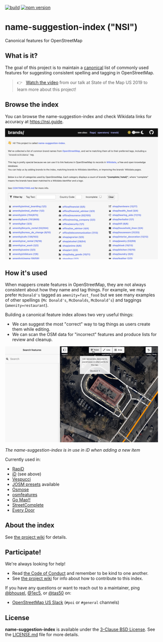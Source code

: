 [![build](https://github.com/osmlab/name-suggestion-index/workflows/build/badge.svg)](https://github.com/osmlab/name-suggestion-index/actions?query=workflow%3A%22build%22)
[![npm version](https://badge.fury.io/js/name-suggestion-index.svg)](https://badge.fury.io/js/name-suggestion-index)

# name-suggestion-index ("NSI")

Canonical features for OpenStreetMap

## What is it?

The goal of this project is to maintain a [canonical](https://en.wikipedia.org/wiki/Canonicalization)
list of commonly used features for suggesting consistent spelling and tagging in OpenStreetMap.

>
> 👉 &nbsp; [Watch the video](https://2019.stateofthemap.us/program/sat/mapping-brands-with-the-name-suggestion-index.html) from our talk at State of the Map US 2019 to learn more about this project!
>

## Browse the index

You can browse the name-suggestion-index and check Wikidata links for accuracy at <https://nsi.guide>.

<img width="600px" alt="nsi.guide" src="https://raw.githubusercontent.com/osmlab/name-suggestion-index/main/docs/img/nsi_guide.png"/>

## How it's used

When mappers create features in OpenStreetMap, they are not always consistent about how they
name and tag things. For example, we may prefer `McDonald's` tagged as `amenity=fast_food`
but we see many examples of other spellings (`Mc Donald's`, `McDonalds`, `McDonald’s`) and
taggings (`amenity=restaurant`).

Building a canonical feature index allows two very useful things:

- We can suggest the most "correct" way to tag things as users create them while editing.
- We can scan the OSM data for "incorrect" features and produce lists for review and cleanup.

<img width="1017px" alt="Name Suggestion Index in use in iD" src="https://raw.githubusercontent.com/osmlab/name-suggestion-index/main/docs/img/nsi-in-iD.gif"/>

*The name-suggestion-index is in use in iD when adding a new item*

Currently used in:

- [RapiD](https://github.com/facebookincubator/RapiD)
- [iD](https://github.com/openstreetmap/iD) (see above)
- [Vespucci](http://vespucci.io/tutorials/name_suggestions/)
- [JOSM presets](https://josm.openstreetmap.de/wiki/Help/Preferences/TaggingPresetPreference) available
- [Osmose](http://osmose.openstreetmap.fr/en/errors/?item=3130)
- [osmfeatures](https://github.com/westnordost/osmfeatures)
- [Go Map!!](https://github.com/bryceco/GoMap)
- [StreetComplete](https://github.com/streetcomplete/StreetComplete/blob/master/buildSrc/src/main/java/UpdateNsiPresetsTask.kt)
- [Every Door](https://github.com/Zverik/every_door)

## About the index

See [the project wiki](https://github.com/osmlab/name-suggestion-index/wiki) for details.

## Participate!

We're always looking for help!

- Read [the Code of Conduct](CODE_OF_CONDUCT.md) and remember to be kind to one another.
- See [the project wiki](https://github.com/osmlab/name-suggestion-index/wiki) for info about how to contribute to this index.

If you have any questions or want to reach out to a maintainer, ping
[@bhousel][@bhousel], [@1ec5][@1ec5], or [@tas50][@tas50] on:
- [OpenStreetMap US Slack](https://slack.openstreetmap.us/) (`#poi` or `#general` channels)

[@bhousel]: https://github.com/bhousel
[@1ec5]: https://github.com/1ec5
[@tas50]: https://github.com/tas50

## License

**name-suggestion-index** is available under the [3-Clause BSD License](https://opensource.org/licenses/BSD-3-Clause).
See the [LICENSE.md](LICENSE.md) file for more details.
